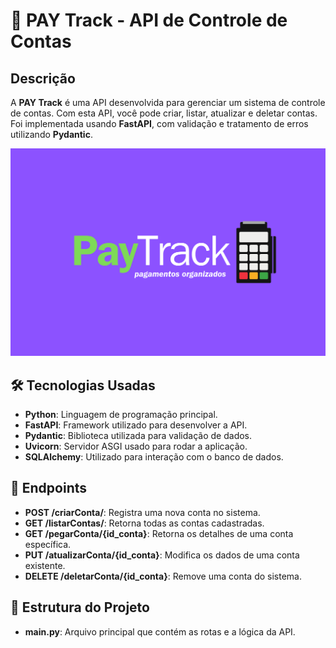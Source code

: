 # 📑 PAY Track - API de Controle de Contas

## Descrição
A **PAY Track** é uma API desenvolvida para gerenciar um sistema de controle de contas. Com esta API, você pode criar, listar, atualizar e deletar contas. Foi implementada usando **FastAPI**, com validação e tratamento de erros utilizando **Pydantic**.

![Imagem de Exemplo](Logo.png)

## 🛠️ Tecnologias Usadas
- **Python**: Linguagem de programação principal.
- **FastAPI**: Framework utilizado para desenvolver a API.
- **Pydantic**: Biblioteca utilizada para validação de dados.
- **Uvicorn**: Servidor ASGI usado para rodar a aplicação.
- **SQLAlchemy**: Utilizado para interação com o banco de dados.

## 🚀 Endpoints
- **POST /criarConta/**: Registra uma nova conta no sistema.
- **GET /listarContas/**: Retorna todas as contas cadastradas.
- **GET /pegarConta/{id_conta}**: Retorna os detalhes de uma conta específica.
- **PUT /atualizarConta/{id_conta}**: Modifica os dados de uma conta existente.
- **DELETE /deletarConta/{id_conta}**: Remove uma conta do sistema.

## 📂 Estrutura do Projeto
- **main.py**: Arquivo principal que contém as rotas e a lógica da API.